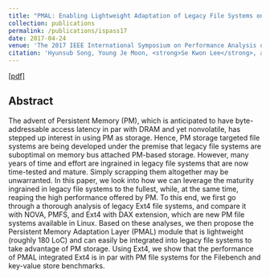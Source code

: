 ```yaml
---
title: "PMAL: Enabling Lightweight Adaptation of Legacy File Systems on Persistent Memory Systems"
collection: publications
permalink: /publications/ispass17
date: 2017-04-24
venue: 'The 2017 IEEE International Symposium on Performance Analysis of Systems and Software (ISPASS 2017)'
citation: 'Hyunsub Song, Young Je Moon, <strong>Se Kwon Lee</strong>, and Sam H. Noh, Proceedings of <i>the 2017 IEEE International Symposium on Performance Analysis of Systems and Software</i> (<strong>ISPASS 2017</strong>).'
---
```

[[pdf]](http://sekwonlee.github.io/files/ispass17.pdf)

## Abstract
The advent of Persistent Memory (PM), which is anticipated to have byte-addressable access latency in par with DRAM and yet nonvolatile, has stepped up interest in using PM as storage. Hence, PM storage targeted file systems are being developed under the premise that legacy file systems are suboptimal on memory bus attached PM-based storage. However, many years of time and effort are ingrained in legacy file systems that are now time-tested and mature. Simply scrapping them altogether may be unwarranted. In this paper, we look into how we can leverage the maturity ingrained in legacy file systems to the fullest, while, at the same time, reaping the high performance offered by PM. To this end, we first go through a thorough analysis of legacy Ext4 file systems, and compare it with NOVA, PMFS, and Ext4 with DAX extension, which are new PM file systems available in Linux. Based on these analyses, we then propose the Persistent Memory Adaptation Layer (PMAL) module that is lightweight (roughly 180 LoC) and can easily be integrated into legacy file systems to take advantage of PM storage. Using Ext4, we show that the performance of PMAL integrated Ext4 is in par with PM file systems for the Filebench and key-value store benchmarks.
